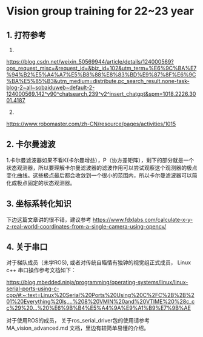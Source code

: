 # Vision group training for 22~23 year

## 1. 打符参考
1.
https://blog.csdn.net/weixin_50569944/article/details/124000569?ops_request_misc=&request_id=&biz_id=102&utm_term=%E6%9C%BA%E7%94%B2%E5%A4%A7%E5%B8%88%E8%83%BD%E9%87%8F%E6%9C%BA%E5%85%B3&utm_medium=distribute.pc_search_result.none-task-blog-2~all~sobaiduweb~default-2-124000569.142^v90^chatsearch,239^v2^insert_chatgpt&spm=1018.2226.3001.4187

2.
https://www.robomaster.com/zh-CN/resource/pages/activities/1015

## 2. 卡尔曼滤波
1.卡尔曼滤波器如果不看K(卡尔曼增益），P（协方差矩阵），剩下的部分就是一个状态观测器，所以要理解卡尔曼滤波器的滤波作用可以尝试观察这个观测器的极点变化曲线。这些极点最后都会收敛到一个很小的范围内，所以卡尔曼滤波器可以简化成极点固定的状态观测器。


## 3. 坐标系转化知识
下边这篇文章讲的很不错，建议参考
https://www.fdxlabs.com/calculate-x-y-z-real-world-coordinates-from-a-single-camera-using-opencv/


## 4. 关于串口
对于梯队成员（未学ROS), 或者对传统自瞄情有独钟的视觉组正式成员， Linux c++ 串口操作参考文档如下：

https://blog.mbedded.ninja/programming/operating-systems/linux/linux-serial-ports-using-c-cpp/#:~:text=Linux%20Serial%20Ports%20Using%20C%2FC%2B%2B%201%20Everything%20Is,...%208%20VMIN%20and%20VTIME%20%28c_cc%29%20...%20%E6%9B%B4%E5%A4%9A%E9%A1%B9%E7%9B%AE

对于使用ROS的成员， 关于ros_serial_driver包的使用请参考 MA_vision_advanced.md 文档，里边有较简单易懂的介绍。

